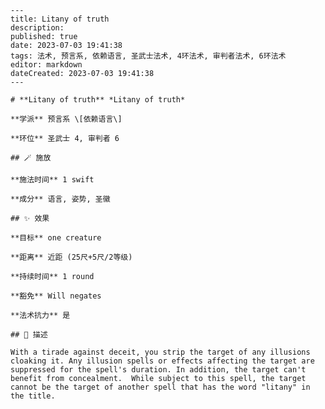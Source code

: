 
    ---
    title: Litany of truth
    description: 
    published: true
    date: 2023-07-03 19:41:38
    tags: 法术, 预言系, 依赖语言, 圣武士法术, 4环法术, 审判者法术, 6环法术
    editor: markdown
    dateCreated: 2023-07-03 19:41:38
    ---

    # **Litany of truth** *Litany of truth*

    **学派** 预言系 \[依赖语言\] 

    **环位** 圣武士 4, 审判者 6

    ## 🪄 施放

    **施法时间** 1 swift

    **成分** 语言, 姿势, 圣徽

    ## ✨ 效果 

    **目标** one creature 

    **距离** 近距 (25尺+5尺/2等级)  

    **持续时间** 1 round 

    **豁免** Will negates

    **法术抗力** 是

    ## 📖 描述

    With a tirade against deceit, you strip the target of any illusions cloaking it. Any illusion spells or effects affecting the target are suppressed for the spell's duration. In addition, the target can't benefit from concealment.  While subject to this spell, the target cannot be the target of another spell that has the word "litany" in the title.
    